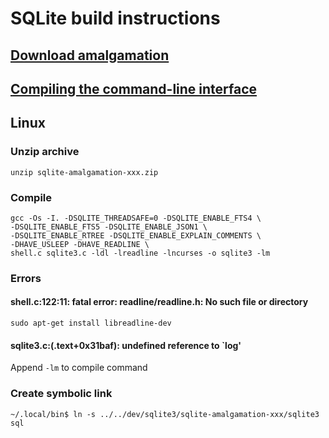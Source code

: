 # SQLite build instructions
## [Download amalgamation](https://www.sqlite.org/download.html)
## [Compiling the command-line interface](https://www.sqlite.org/howtocompile.html)
## Linux
### Unzip archive
    unzip sqlite-amalgamation-xxx.zip
### Compile
    gcc -Os -I. -DSQLITE_THREADSAFE=0 -DSQLITE_ENABLE_FTS4 \
    -DSQLITE_ENABLE_FTS5 -DSQLITE_ENABLE_JSON1 \
    -DSQLITE_ENABLE_RTREE -DSQLITE_ENABLE_EXPLAIN_COMMENTS \
    -DHAVE_USLEEP -DHAVE_READLINE \
    shell.c sqlite3.c -ldl -lreadline -lncurses -o sqlite3 -lm
### Errors
#### shell.c:122:11: fatal error: readline/readline.h: No such file or directory
    sudo apt-get install libreadline-dev
#### sqlite3.c:(.text+0x31baf): undefined reference to `log'
Append `-lm` to compile command
### Create symbolic link
    ~/.local/bin$ ln -s ../../dev/sqlite3/sqlite-amalgamation-xxx/sqlite3 sql
